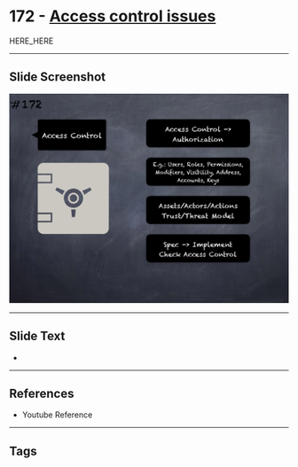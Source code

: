 # 172 - [Access control issues](Access%20control%20issues.md)

HERE_HERE

___
## Slide Screenshot
![0172.png](../../images/pitfalls_and_best_practices201/172.png)
___
## Slide Text
- 
___
## References
- Youtube Reference
___
## Tags